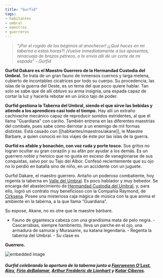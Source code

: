 ```yaml
---
title: "Gurfid"
tags:
- habitantes
- umbral
- maestros
- guerreros
---
```


> _"¡Por el rugido de los bégimos al anochecer! ¡¿Qué haces en mi taberna a estas horas?! ¡Vuelve inmediatamente a tus aposentos, renacuaja de brazos pétreos, o te envío allí de un corte de mi espada" - Gurfid_

**Gurfid Dakare es el Maestro Guerrero de la Hermandad Custodia del Umbral.** Se trata de un gran fauno de inmensos cuernos y larga melena, cubierto de incontables cicatrices por todo su cuerpo. Su procedencia, las islas de la guerra del Oeste, es un tema del que poco quiere hablar. Tan solo se sabe que de allí obtuvo su arma insignia, una espada capaz de cortar la luz y hacerla rebotar en un único tajo de poder.

**Gurfid gestiona la Taberna del Umbral, siendo el que sirve las bebidas y atiende a los aprendices casi todo el tiempo.** Hay allí un extraño cachivache mecánico capaz de reproducir sonidos estridentes, al que él llama "Guardiana" con cariño. También entrena en las diferentes maestrías del combate, pues sabe cómo derrotar a un enemigo de mil formas distintas. Está casado con [[habitantes/maestros/akane]], le Maestre Barbare, a quien conoció en los viajes de éste por las islas de la guerra.

**Gurfid es afable y bonachón, con voz ruda y porte tosco.** Sus gritos no logran ocultar su gran corazón y su afán por ayudar a los demás. Es un guerrero noble y heroico que no gusta en exceso de vanagloriarse de sus conquistas, salvo por su Tajo del Albor. Confesó recientemente que su ojo no lo perdió en batalla sino de niño, en un accidente con un juguete.

Gurfid Dakare, el maestro guerrero. Antaño un poderoso combatiente, hoy regenta la taberna en [Valle del Umbral](https://www.legendkeeper.com/app/ckvil5g57t6310808rct5ktxd/cky1pdt5b0018037c6ke1wqbt/). Es poco hablador y muy bebedor. Se encarga del abastecimiento de [Hermandad Custodia del Umbral](https://www.legendkeeper.com/app/ckvil5g57t6310808rct5ktxd/ckw9rh8iy001z036c9lsfyugo/), y, para ello, logró un contrato muy beneficioso con la Compañía Raymond, de [Cirksena](https://www.legendkeeper.com/app/ckvil5g57t6310808rct5ktxd/cky4960vf002t037cbaatgffa/). Posee una misteriosa caja mágica de música con la que anima el ambiente en la taberna, a la que llama “Guardiana”.

Su espose, Akane, no es otre que le maestre bárbare.

-   Fauno de gigantesca cabeza con una grandísima mata de pelo negra. - Cascarrabias, siempre hambriento, lleva un parche en el ojo, una armadura de samurai y Murasame, su katana legendaria. - Regenta la taberna del Umbral. - Su clase es
    

**Guerrero.**

![embedded image](https://assets.legendkeeper.com/b5c058da-c80a-4d5c-ac74-fdcf222dcb30.png "Attachment")

##### Gurfid celebrando la apertura de la taberna junto a [Faerweenn O'Lost](https://www.legendkeeper.com/app/ckvil5g57t6310808rct5ktxd/ckz7fc33t001l036cwwqblj9z/), [Alex](https://www.legendkeeper.com/app/ckvil5g57t6310808rct5ktxd/ckz7f8fex000h036clsdzlega/), [Firio deBalamar](https://www.legendkeeper.com/app/ckvil5g57t6310808rct5ktxd/ckz7fcbeg001r036c83thbt8c/), [Arthur Fredderic de Lionhart](https://www.legendkeeper.com/app/ckvil5g57t6310808rct5ktxd/ckz7fa5dx000t036cztrj369k/) y [Katar Ciberos](https://www.legendkeeper.com/app/ckvil5g57t6310808rct5ktxd/ckz7fdtbu002f036cb9wrsjf4/).